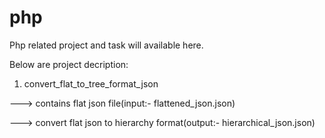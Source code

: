 # php
Php related project and task will available here.

Below are project decription:

1) convert_flat_to_tree_format_json 


---> contains flat json file(input:- flattened_json.json)

---> convert flat json to hierarchy format(output:- hierarchical_json.json)

